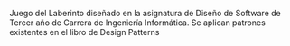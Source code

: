 Juego del Laberinto diseñado en la asignatura de Diseño de Software de Tercer año de Carrera de Ingeniería Informática. Se aplican patrones existentes en el libro de Design Patterns
